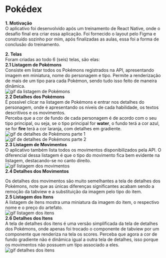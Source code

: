 # Pokédex
**1. Motivação**  
O aplicativo foi desenvolvido após um treinamento de React Native, onde o desafio final era criar essa aplicação. Foi fornecido o layout pelo Figma e construído sozinho por mim, após finalizadas as aulas, essa foi a forma de conclusão do treinamento.

**2. Telas**  
Foram criadas ao todo 6 (seis) telas, são elas:  
**2.1 Listagem de Pokémons**  
Consiste em listar todos os Pokémons registrados na API, apresentando imagem em miniatura, nome do personagem e tipo. Permite a renderização de mais de um tipo para cada Pokémon, sendo tudo isso feito de maneira dinâmica.  
![gif da listagem de Pokémons](https://i.ibb.co/NnPT8t9/listagem.gif)  
**2.2 Detalhes dos Pokémons**  
É possível clicar na listagem de Pokémons e entrar nos detalhes do personagem, onde é apresentando os níveis de cada habilidade, os textos descritivos e os movimentos.  
Perceba que a cor de fundo de cada personagem é de acordo com o seu tipo principal, ou seja, se o tipo principal for **water**, o fundo terá a cor azul, se for **fire** terá a cor laranja, com detalhes em gradiente.  
![gif de detalhes de Pokémons parte 1 ](https://i.ibb.co/3pPWs4c/detalhes.gif)
![gif de detalhes de Pokémons parte 2 ](https://i.ibb.co/JK08HKf/detalhes-2.gif)  
**2.3 Listagem de Movimentos**  
O aplicativo também lista todos os movimentos disponibilizados pela API. O diferencial dessa listagem é que o tipo do movimento fica bem evidente na listagem, destacando-se no canto direito.  
![gif listagem dos movimentos](https://i.ibb.co/Prg7cXx/listagem-moves.gif)  
**2.4 Detalhes dos Movimentos**  

Os detalhes dos movimentos são muito semelhantes a tela de detalhes dos Pokémons, note que as únicas diferenças significantes acabam sendo a remoção da tabview e a substituição da imagem pelo tipo do item.  
**2.5 Listagem dos Itens**  
A listagem de itens mostra uma miniatura da imagem do item, o respectivo nome e o preço do artefato.  
![gif listagem dos itens](https://i.ibb.co/kJQQMP2/listagem-itens.gif)  
**2.6 Detalhes dos Itens**  
A tela de detalhes dos itens é uma versão simplificada da tela de detalhes dos Pokémons, onde apenas foi trocado o componente de tabview por um componente que renderiza na tela os scores. Perceba que agora a cor de fundo gradiente não é dinâmica igual a outra tela de detalhes, isso porque os movimentos não possuem um tipo associado a eles.  
![gif detalhes dos itens](https://i.ibb.co/98c5qch/detalhes-itens.gif)
